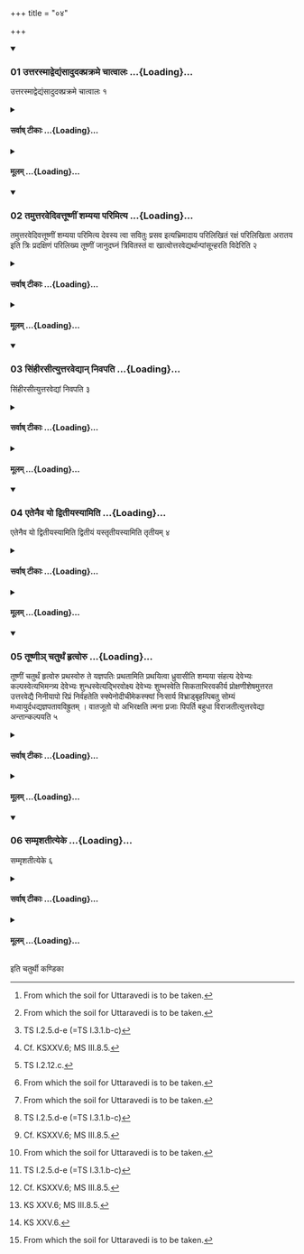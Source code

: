 +++
title = "०४"

+++

<div class="js_include" includetitle="true" newlevelforh1="3" unfilled url="/vedAH_yajuH/taittirIyam/sUtram/ApastambaH/shrautam/vishvAsa-prastutiH/07/04/01_uttarasmAdvedyaMsAdudakprakrame_chAtvAlaH.md">
<details open><summary><h3>01 उत्तरस्माद्वेद्यंसादुदक्प्रक्रमे चात्वालः ...{Loading}...</h3></summary>

उत्तरस्माद्वेद्यंसादुदक्प्रक्रमे चात्वालः १
</details>
</div>
<div class="js_include collapsed" newlevelforh1="4" title="सर्वाष् टीकाः" unfilled url="/vedAH_yajuH/taittirIyam/sUtram/ApastambaH/shrautam/sarvASh_TIkAH/07/04/01_uttarasmAdvedyaMsAdudakprakrame_chAtvAlaH.md">
<details><summary><h4>सर्वाष् टीकाः ...{Loading}...</h4></summary>
<details><summary>थिते</summary>

1. From the northern shoulder (i.e. north-east corner) at the distance of one step towards the north, there should be the Cātvāla (pit)[^1].  

[^1]: From which the soil for Uttaravedi is to be taken.
</details>
</details>
</div>
<div class="js_include collapsed" newlevelforh1="4" title="मूलम्" unfilled url="/vedAH_yajuH/taittirIyam/sUtram/ApastambaH/shrautam/mUlam/07/04/01_uttarasmAdvedyaMsAdudakprakrame_chAtvAlaH.md">
<details><summary><h4>मूलम् ...{Loading}...</h4></summary>

उत्तरस्माद्वेद्यंसादुदक्प्रक्रमे चात्वालः १
</details>
</div>
<div class="js_include" includetitle="true" newlevelforh1="3" unfilled url="/vedAH_yajuH/taittirIyam/sUtram/ApastambaH/shrautam/vishvAsa-prastutiH/07/04/02_tamuttaravedivattUShNIM_shamyayA_parimitya.md">
<details open><summary><h3>02 तमुत्तरवेदिवत्तूष्णीं शम्यया परिमित्य ...{Loading}...</h3></summary>

तमुत्तरवेदिवत्तूष्णीं शम्यया परिमित्य देवस्य त्वा सवितुः प्रसव इत्यभ्रिमादाय परिलिखितं रक्षं परिलिखिता अरातय इति त्रिः प्रदक्षिणं परिलिख्य तूष्णीं जानुदघ्नं त्रिवितस्तं वा खात्वोत्तरवेद्यर्थान्पांसून्हरति विदेरिति २
</details>
</div>
<div class="js_include collapsed" newlevelforh1="4" title="सर्वाष् टीकाः" unfilled url="/vedAH_yajuH/taittirIyam/sUtram/ApastambaH/shrautam/sarvASh_TIkAH/07/04/02_tamuttaravedivattUShNIM_shamyayA_parimitya.md">
<details><summary><h4>सर्वाष् टीकाः ...{Loading}...</h4></summary>
<details><summary>थिते</summary>

2. Having measured it silently (without any recitation of a formula) by means of the yoke-pin in the same manner as that of the Uttaravedi, with devasya tvā savituḥ prasave...[^1] having taken the spade in his hand, with parilikhitaṁ rakṣaḥ...[^2] having thrice traced the outline in a clockwise manner, having silently dug out as deep as knee[^3] or as three spans, with videḥ...[^4] (the Adhvaryu) takes soil (from the pit) for the sake of (Uttara-) vedi.  

[^1]: TS I.3.1.a.  

[^2]: TS I.2.5.d-e (=TS I.3.1.b-c)  

[^3]: Cf. KSXXV.6; MS III.8.5.  

[^4]: TS I.2.12.c.
</details>
</details>
</div>
<div class="js_include collapsed" newlevelforh1="4" title="मूलम्" unfilled url="/vedAH_yajuH/taittirIyam/sUtram/ApastambaH/shrautam/mUlam/07/04/02_tamuttaravedivattUShNIM_shamyayA_parimitya.md">
<details><summary><h4>मूलम् ...{Loading}...</h4></summary>

तमुत्तरवेदिवत्तूष्णीं शम्यया परिमित्य देवस्य त्वा सवितुः प्रसव इत्यभ्रिमादाय परिलिखितं रक्षं परिलिखिता अरातय इति त्रिः प्रदक्षिणं परिलिख्य तूष्णीं जानुदघ्नं त्रिवितस्तं वा खात्वोत्तरवेद्यर्थान्पांसून्हरति विदेरिति २
</details>
</div>
<div class="js_include" includetitle="true" newlevelforh1="3" unfilled url="/vedAH_yajuH/taittirIyam/sUtram/ApastambaH/shrautam/vishvAsa-prastutiH/07/04/03_siMhIrasItyuttaravedyAn_nivapati.md">
<details open><summary><h3>03 सिंहीरसीत्युत्तरवेद्यान् निवपति ...{Loading}...</h3></summary>

सिंहीरसीत्युत्तरवेद्यां निवपति ३
</details>
</div>
<div class="js_include collapsed" newlevelforh1="4" title="सर्वाष् टीकाः" unfilled url="/vedAH_yajuH/taittirIyam/sUtram/ApastambaH/shrautam/sarvASh_TIkAH/07/04/03_siMhIrasItyuttaravedyAn_nivapati.md">
<details><summary><h4>सर्वाष् टीकाः ...{Loading}...</h4></summary>
<details><summary>थिते</summary>

3. He throws the loose soil on the place of the Uttaravedi with siṁhirasi...[^1]  

[^1]: TS i.2.12.e.
</details>
</details>
</div>
<div class="js_include collapsed" newlevelforh1="4" title="मूलम्" unfilled url="/vedAH_yajuH/taittirIyam/sUtram/ApastambaH/shrautam/mUlam/07/04/03_siMhIrasItyuttaravedyAn_nivapati.md">
<details><summary><h4>मूलम् ...{Loading}...</h4></summary>

सिंहीरसीत्युत्तरवेद्यां निवपति ३
</details>
</div>
<div class="js_include" includetitle="true" newlevelforh1="3" unfilled url="/vedAH_yajuH/taittirIyam/sUtram/ApastambaH/shrautam/vishvAsa-prastutiH/07/04/04_etenaiva_yo_dvitIyasyAmiti.md">
<details open><summary><h3>04 एतेनैव यो द्वितीयस्यामिति ...{Loading}...</h3></summary>

एतेनैव यो द्वितीयस्यामिति द्वितीयं यस्तृतीयस्यामिति तृतीयम् ४
</details>
</div>
<div class="js_include collapsed" newlevelforh1="4" title="सर्वाष् टीकाः" unfilled url="/vedAH_yajuH/taittirIyam/sUtram/ApastambaH/shrautam/sarvASh_TIkAH/07/04/04_etenaiva_yo_dvitIyasyAmiti.md">
<details><summary><h4>सर्वाष् टीकाः ...{Loading}...</h4></summary>
<details><summary>थिते</summary>

4. With the same formula[^1] but with a little modification viz. yo dvitiyasyām[^2] (he carries the loose soil) for the second time; (and with the modification viz.) yas tr̥tiyasyām[^3] (he carries the loose soil) for the third time.  

[^1]: viz. TS I.2.12.b-c.  

[^2-3]: TS I.2.12.d.
</details>
</details>
</div>
<div class="js_include collapsed" newlevelforh1="4" title="मूलम्" unfilled url="/vedAH_yajuH/taittirIyam/sUtram/ApastambaH/shrautam/mUlam/07/04/04_etenaiva_yo_dvitIyasyAmiti.md">
<details><summary><h4>मूलम् ...{Loading}...</h4></summary>

एतेनैव यो द्वितीयस्यामिति द्वितीयं यस्तृतीयस्यामिति तृतीयम् ४
</details>
</div>
<div class="js_include" includetitle="true" newlevelforh1="3" unfilled url="/vedAH_yajuH/taittirIyam/sUtram/ApastambaH/shrautam/vishvAsa-prastutiH/07/04/05_tUShNI~n_chaturthaM_hRtvoru.md">
<details open><summary><h3>05 तूष्णीञ् चतुर्थं हृत्वोरु ...{Loading}...</h3></summary>

तूष्णीं चतुर्थं हृत्वोरु प्रथस्वोरु ते यज्ञपतिः प्रथतामिति प्रथयित्वा ध्रुवासीति शम्यया संहत्य देवेभ्यः कल्पस्वेत्यभिमन्त्र्य देवेभ्यः शुन्धस्वेत्यद्भिरवोक्ष्य देवेभ्यः शुम्भस्वेति सिकताभिरवकीर्य प्रोक्षणीशेषमुत्तरत उत्तरवेद्यै निनीयापो रिप्रं निर्वहतेति स्फ्येनोदीचीमेकस्फ्यां निःसार्य विभ्राड्बृहत्पिबतु सोम्यं मध्वायुर्दधद्यज्ञपतावविह्रुतम् । वातजूतो यो अभिरक्षति त्मना प्रजाः पिपर्ति बहुधा विराजतीत्युत्तरवेद्या अन्तान्कल्पयति ५
</details>
</div>
<div class="js_include collapsed" newlevelforh1="4" title="सर्वाष् टीकाः" unfilled url="/vedAH_yajuH/taittirIyam/sUtram/ApastambaH/shrautam/sarvASh_TIkAH/07/04/05_tUShNI~n_chaturthaM_hRtvoru.md">
<details><summary><h4>सर्वाष् टीकाः ...{Loading}...</h4></summary>
<details><summary>थिते</summary>

5. Having carried the soil silently for the fourth time with uru prathasva...[^1] having spread it, with dhruvāsi...[^2] having pressed it by means of the yoke-pin, with devebhyaḥ kalpasva[^3] having addressed it, with devebhyaḥ śundhasva having sprinkled water over it, with devebhyaḥ śumbhasva having scattered sand over it, having poured the remaining sprinkling-water towards the north of the Uttaravedi, with apo ripraṁ nirvahata[^5] having caused that water to drain through a single line (drawn from south) to the north by means of the wooden sword, with vibhrāḍ br̥hat pibatu.[^6] fixes the ends of the Uttaravedi.  

[^1]: TS I.2.12.f.  

[^2]: TS I.2.12.g.  

[^3]: KS II.9.  

[^4]: TS I.2.12.h.  

[^5]: KS XXV.6; MS III.8.5.

[^6]: KS XXV.6.
</details>
</details>
</div>
<div class="js_include collapsed" newlevelforh1="4" title="मूलम्" unfilled url="/vedAH_yajuH/taittirIyam/sUtram/ApastambaH/shrautam/mUlam/07/04/05_tUShNI~n_chaturthaM_hRtvoru.md">
<details><summary><h4>मूलम् ...{Loading}...</h4></summary>

तूष्णीं चतुर्थं हृत्वोरु प्रथस्वोरु ते यज्ञपतिः प्रथतामिति प्रथयित्वा ध्रुवासीति शम्यया संहत्य देवेभ्यः कल्पस्वेत्यभिमन्त्र्य देवेभ्यः शुन्धस्वेत्यद्भिरवोक्ष्य देवेभ्यः शुम्भस्वेति सिकताभिरवकीर्य प्रोक्षणीशेषमुत्तरत उत्तरवेद्यै निनीयापो रिप्रं निर्वहतेति स्फ्येनोदीचीमेकस्फ्यां निःसार्य विभ्राड्बृहत्पिबतु सोम्यं मध्वायुर्दधद्यज्ञपतावविह्रुतम् । वातजूतो यो अभिरक्षति त्मना प्रजाः पिपर्ति बहुधा विराजतीत्युत्तरवेद्या अन्तान्कल्पयति ५
</details>
</div>
<div class="js_include" includetitle="true" newlevelforh1="3" unfilled url="/vedAH_yajuH/taittirIyam/sUtram/ApastambaH/shrautam/vishvAsa-prastutiH/07/04/06_sammRshatItyeke.md">
<details open><summary><h3>06 सम्मृशतीत्येके ...{Loading}...</h3></summary>

सम्मृशतीत्येके ६
</details>
</div>
<div class="js_include collapsed" newlevelforh1="4" title="सर्वाष् टीकाः" unfilled url="/vedAH_yajuH/taittirIyam/sUtram/ApastambaH/shrautam/sarvASh_TIkAH/07/04/06_sammRshatItyeke.md">
<details><summary><h4>सर्वाष् टीकाः ...{Loading}...</h4></summary>
<details><summary>थिते</summary>

6. According to some (ritualists)[^1] he touches (the altar with the formula) vibhrād br̥hat pibatu... (KS XXV.6).  

[^1]: Not known.
</details>
</details>
</div>
<div class="js_include collapsed" newlevelforh1="4" title="मूलम्" unfilled url="/vedAH_yajuH/taittirIyam/sUtram/ApastambaH/shrautam/mUlam/07/04/06_sammRshatItyeke.md">
<details><summary><h4>मूलम् ...{Loading}...</h4></summary>

सम्मृशतीत्येके ६
</details>
</div>

  
इति चतुर्थी कण्डिका 

